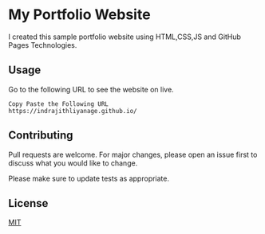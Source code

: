 # My Portfolio Website

I created this sample portfolio website using HTML,CSS,JS and GitHub Pages Technologies.

## Usage

Go to the following URL to see the website on live.
```
Copy Paste the Following URL
https://indrajithliyanage.github.io/
```

## Contributing

Pull requests are welcome. For major changes, please open an issue first to discuss what you would like to change.

Please make sure to update tests as appropriate.

## License
[MIT](https://choosealicense.com/licenses/mit/)